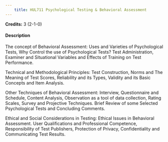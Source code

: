 ```yaml
---
    title: HUL711 Psychological Testing & Behavioral Assessment
---
```

**Credits:** 3 (2-1-0)



#### Description 
The concept of Behavioral Assessment: Uses and Varieties of Psychological Tests, Why Control the use of Psychological Tests? Test Administration, Examiner and Situational Variables and Effects of Training on Test Performance.

Technical and Methodological Principles: Test Construction, Norms and The Meaning of Test Scores, Reliability and its Types, Validity and its Basic Concepts and Item Analysis.

Other Techniques of Behavioral Assessment: Interview, Questionnaire and Schedule, Content Analysis, Observation as a tool of data collection, Rating Scales, Survey and Projective Techniques. Brief Review of some Selected Psychological Tests and Concluding Comments.

Ethical and Social Considerations in Testing: Ethical Issues in Behavioral Assessment. User Qualifications and Professional Competence, Responsibility of Test Publishers, Protection of Privacy, Confidentiality and Communicating Test Results.